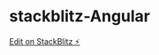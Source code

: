 # stackblitz-Angular

[Edit on StackBlitz ⚡️](https://stackblitz.com/edit/stackblitz-starters-ozgdzy)